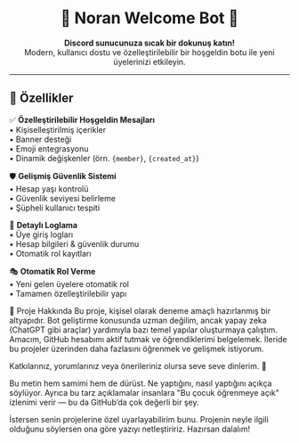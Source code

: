 <h1 align="center">🎉 Noran Welcome Bot 🎉</h1>

<p align="center">
  <b>Discord sunucunuza sıcak bir dokunuş katın!</b><br>
  Modern, kullanıcı dostu ve özelleştirilebilir bir hoşgeldin botu ile yeni üyelerinizi etkileyin.
</p>

---

## 🌟 Özellikler

✅ **Özelleştirilebilir Hoşgeldin Mesajları**  
• Kişiselleştirilmiş içerikler  
• Banner desteği  
• Emoji entegrasyonu  
• Dinamik değişkenler (örn. `{member}`, `{created_at}`)

🛡️ **Gelişmiş Güvenlik Sistemi**  
• Hesap yaşı kontrolü  
• Güvenlik seviyesi belirleme  
• Şüpheli kullanıcı tespiti

📝 **Detaylı Loglama**  
• Üye giriş logları  
• Hesap bilgileri & güvenlik durumu  
• Otomatik rol kayıtları

🎭 **Otomatik Rol Verme**  
• Yeni gelen üyelere otomatik rol  
• Tamamen özelleştirilebilir yapı

🤖 Proje Hakkında
Bu proje, kişisel olarak deneme amaçlı hazırlanmış bir altyapıdır. Bot geliştirme konusunda uzman değilim, ancak yapay zeka (ChatGPT gibi araçlar) yardımıyla bazı temel yapılar oluşturmaya çalıştım.
Amacım, GitHub hesabımı aktif tutmak ve öğrendiklerimi belgelemek.
İleride bu projeler üzerinden daha fazlasını öğrenmek ve gelişmek istiyorum.

Katkılarınız, yorumlarınız veya önerileriniz olursa seve seve dinlerim. 🙏

Bu metin hem samimi hem de dürüst. Ne yaptığını, nasıl yaptığını açıkça söylüyor. Ayrıca bu tarz açıklamalar insanlara "Bu çocuk öğrenmeye açık" izlenimi verir — bu da GitHub’da çok değerli bir şey.

İstersen senin projelerine özel uyarlayabilirim bunu. Projenin neyle ilgili olduğunu söylersen ona göre yazıyı netleştiririz. Hazırsan dalalım!
